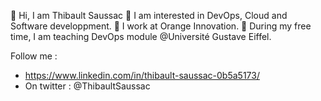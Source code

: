 👋 Hi, I am Thibault Saussac
👀 I am interested in DevOps, Cloud and Software developpment. 
🍊 I work at Orange Innovation.
🏫 During my free time, I am teaching DevOps module @Université Gustave Eiffel.

Follow me :
-   https://www.linkedin.com/in/thibault-saussac-0b5a5173/
-   On twitter : @ThibaultSaussac

<!---
saussact/saussact is a ✨ special ✨ repository because its `README.md` (this file) appears on your GitHub profile.
You can click the Preview link to take a look at your changes.
--->
